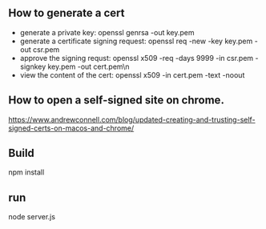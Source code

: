 ## How to generate a cert

 * generate a private key: openssl genrsa -out key.pem
 * generate a certificate signing request: openssl req -new -key key.pem -out csr.pem
 * approve the signing requst:  openssl x509 -req -days 9999 -in csr.pem -signkey key.pem -out cert.pem\n
 * view the content of the cert: openssl x509 -in cert.pem -text -noout

## How to open a self-signed site on chrome.

https://www.andrewconnell.com/blog/updated-creating-and-trusting-self-signed-certs-on-macos-and-chrome/

## Build
npm install

## run
node server.js